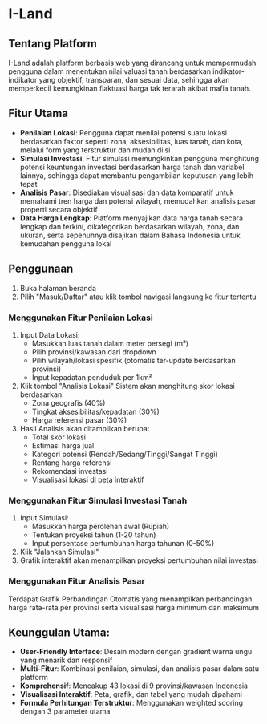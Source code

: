 # I-Land

## Tentang Platform
I-Land adalah platform berbasis web yang dirancang untuk mempermudah pengguna dalam menentukan nilai valuasi tanah berdasarkan indikator-indikator yang objektif, transparan, dan sesuai data, sehingga akan memperkecil kemungkinan flaktuasi harga tak terarah akibat mafia tanah.

## Fitur Utama
- **Penilaian Lokasi**: Pengguna dapat menilai potensi suatu lokasi berdasarkan faktor seperti zona, aksesibilitas, luas tanah, dan kota, melalui form yang terstruktur dan mudah diisi
- **Simulasi Investasi**: Fitur simulasi memungkinkan pengguna menghitung potensi keuntungan investasi berdasarkan harga tanah dan variabel lainnya, sehingga dapat membantu pengambilan keputusan yang lebih tepat
- **Analisis Pasar**: Disediakan visualisasi dan data komparatif untuk memahami tren harga dan potensi wilayah, memudahkan analisis pasar properti secara objektif
- **Data Harga Lengkap**: Platform menyajikan data harga tanah secara lengkap dan terkini, dikategorikan berdasarkan wilayah, zona, dan ukuran, serta sepenuhnya disajikan dalam Bahasa Indonesia untuk kemudahan pengguna lokal

## Penggunaan
1. Buka halaman beranda
2. Pilih "Masuk/Daftar" atau klik tombol navigasi langsung ke fitur tertentu
### Menggunakan Fitur Penilaian Lokasi
1. Input Data Lokasi:
    - Masukkan luas tanah dalam meter persegi (m²)
    - Pilih provinsi/kawasan dari dropdown
    - Pilih wilayah/lokasi spesifik (otomatis ter-update berdasarkan provinsi)
    - Input kepadatan penduduk per 1km²
2. Klik tombol "Analisis Lokasi"
  Sistem akan menghitung skor lokasi berdasarkan:
    - Zona geografis (40%)
    - Tingkat aksesibilitas/kepadatan (30%)
    - Harga referensi pasar (30%)
3. Hasil Analisis akan ditampilkan berupa:
    - Total skor lokasi
    - Estimasi harga jual
    - Kategori potensi (Rendah/Sedang/Tinggi/Sangat Tinggi)
    - Rentang harga referensi
    - Rekomendasi investasi
    - Visualisasi lokasi di peta interaktif
### Menggunakan Fitur Simulasi Investasi Tanah
1. Input Simulasi:
    - Masukkan harga perolehan awal (Rupiah)
    - Tentukan proyeksi tahun (1-20 tahun)
    - Input persentase pertumbuhan harga tahunan (0-50%)
2. Klik "Jalankan Simulasi"
3. Grafik interaktif akan menampilkan proyeksi pertumbuhan nilai investasi
### Menggunakan Fitur Analisis Pasar
Terdapat Grafik Perbandingan Otomatis yang menampilkan perbandingan harga rata-rata per provinsi serta visualisasi harga minimum dan maksimum

## Keunggulan Utama:
- **User-Friendly Interface**: Desain modern dengan gradient warna ungu yang menarik dan responsif
- **Multi-Fitur**: Kombinasi penilaian, simulasi, dan analisis pasar dalam satu platform
- **Komprehensif**: Mencakup 43 lokasi di 9 provinsi/kawasan Indonesia
- **Visualisasi Interaktif**: Peta, grafik, dan tabel yang mudah dipahami
- **Formula Perhitungan Terstruktur**: Menggunakan weighted scoring dengan 3 parameter utama
